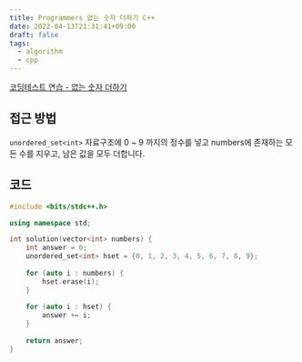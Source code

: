 ```yaml
---
title: Programmers 없는 숫자 더하기 C++
date: 2022-04-13T21:31:41+09:00
draft: false
tags:
  - algorithm
  - cpp
---
```

<!--more-->
[코딩테스트 연습 - 없는 숫자 더하기](https://programmers.co.kr/learn/courses/30/lessons/86051)

## 접근 방법

`unordered_set<int>` 자료구조에 0 ~ 9 까지의 정수를 넣고 numbers에 존재하는 모든 수를 지우고, 남은 값을 모두 더합니다.

## 코드

```cpp
#include <bits/stdc++.h>

using namespace std;

int solution(vector<int> numbers) {
    int answer = 0;
    unordered_set<int> hset = {0, 1, 2, 3, 4, 5, 6, 7, 8, 9};
    
    for (auto i : numbers) {
        hset.erase(i);
    }
    
    for (auto i : hset) {
        answer += i;
    }
    
    return answer;
}
```